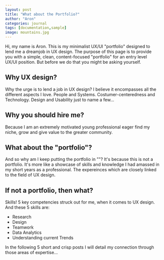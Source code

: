 ```yaml
---
layout: post
title: "What about the Portfolio?"
author: "Aron"
categories: journal
tags: [documentation,sample]
image: mountains.jpg
---
```


Hi, my name is Aron. This is my minimalist UX/UI "portfolio" designed to lend me a dreamjob in UX design. The purpose of this page is to provide you with a simple, clean, content-focused "portfolio" for an entry level UX/UI position. But before we do that you might be asking yourself. 

## Why UX design?

Why the urge is to lend a job in UX design? I believe it encompasses all the different aspects I love. People and Systems. Costumer-centeredness and Technology. Design and Usability just to name a few...

## Why you should hire me?

Because I am an extremely motivated young professional eager find my niche, grow and give value to the greater community.

## What about the "portfolio"?

And so why am I keep putting the portfolio in ""? It's because this is not a portfolio. It's more like a showcase of skills and knowledge I had amassed in my short years as a professional. The expereinces which are closely linked to the field of UX design.  

## If not a portfolio, then what? 

Skills! 5 key competencies struck out for me, when it comes to UX design. And these 5 skills are:
- Research
- Design
- Teamwork
- Data Analytics
- Understanding current Trends

In the following 5 short and crisp posts I will detail my connection through those areas of expertise...
